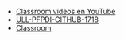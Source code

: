 * [Classroom videos en YouTube](https://www.youtube.com/user/GitHubGuides/search?query=classroom)
* [ULL-PFPDI-GITHUB-1718](https://github.com/ULL-PFPDI-GITHUB-1718)
* [Classroom](https://classroom.github.com/classrooms/33446956-ull-pfpdi-github-1718)

